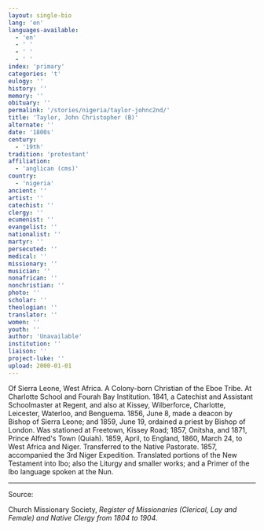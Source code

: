 ```yaml
---
layout: single-bio
lang: 'en'
languages-available:
  - 'en'
  - ' '
  - ' '
  - ' '
index: 'primary'
categories: 't'
eulogy: ''
history: ''
memory: ''
obituary: ''
permalink: '/stories/nigeria/taylor-johnc2nd/'
title: 'Taylor, John Christopher (B)'
alternate: ''
date: '1800s'
century:
  - '19th'
tradition: 'protestant'
affiliation:
  - 'anglican (cms)'
country:
  - 'nigeria'
ancient: ''
artist: ''
catechist: ''
clergy: ''
ecumenist: ''
evangelist: ''
nationalist: ''
martyr: ''
persecuted: ''
medical: ''
missionary: ''
musician: ''
nonafrican: ''
nonchristian: ''
photo: ''
scholar: ''
theologian: ''
translator: ''
women: ''
youth: ''
author: 'Unavailable'
institution: ''
liaison: ''
project-luke: ''
upload: 2000-01-01
---
```



Of Sierra Leone, West Africa.  A Colony-born Christian of the Eboe Tribe.  At Charlotte School and Fourah Bay Institution.  1841, a Catechist and Assistant Schoolmaster at Regent, and also at Kissey, Wilberforce, Charlotte, Leicester, Waterloo, and Benguema.  1856, June 8, made a deacon by Bishop of Sierra Leone; and 1859, June 19, ordained a priest by Bishop of London.  Was stationed at Freetown, Kissey Road; 1857, Onitsha, and 1871, Prince Alfred's Town (Quiah).  1859, April, to England, 1860, March 24, to West Africa and Niger.  Transferred to the Native Pastorate.  1857, accompanied the 3rd Niger Expedition.  Translated portions of the New Testament into Ibo; also the Liturgy and smaller works; and a Primer of the Ibo language spoken at the Nun.



---

Source:

Church Missionary Society, *Register of Missionaries (Clerical, Lay and Female) and Native Clergy from 1804 to 1904*.